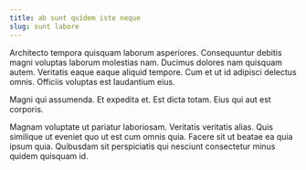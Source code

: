 ```yaml
---
title: ab sunt quidem iste neque
slug: sunt labore
---
```


Architecto tempora quisquam laborum asperiores. Consequuntur debitis magni voluptas laborum molestias nam. Ducimus dolores nam quisquam autem. Veritatis eaque eaque aliquid tempore. Cum et ut id adipisci delectus omnis. Officiis voluptas est laudantium eius.

Magni qui assumenda. Et expedita et. Est dicta totam. Eius qui aut est corporis.

Magnam voluptate ut pariatur laboriosam. Veritatis veritatis alias. Quis similique ut eveniet quo ut est cum omnis quia. Facere sit ut beatae ea quia ipsum quia. Quibusdam sit perspiciatis qui nesciunt consectetur minus quidem quisquam id.
